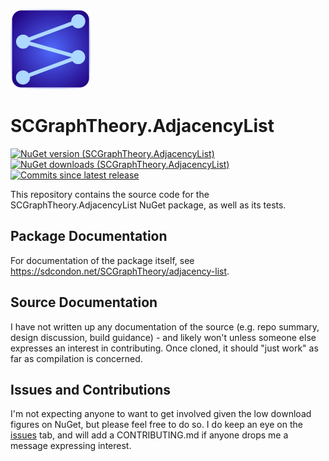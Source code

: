 ![SCGraphTheory Icon](src/AdjacencyList/_PackageFiles/SCGraphTheoryIcon.png)

# SCGraphTheory.AdjacencyList

[![NuGet version (SCGraphTheory.AdjacencyList)](https://img.shields.io/nuget/v/SCGraphTheory.AdjacencyList.svg?style=flat-square)](https://www.nuget.org/packages/SCGraphTheory.AdjacencyList/) 
[![NuGet downloads (SCGraphTheory.AdjacencyList)](https://img.shields.io/nuget/dt/SCGraphTheory.AdjacencyList.svg?style=flat-square)](https://www.nuget.org/packages/SCGraphTheory.AdjacencyList/) 
[![Commits since latest release](https://img.shields.io/github/commits-since/sdcondon/SCGraphTheory.AdjacencyList/latest?style=flat-square)](https://github.com/sdcondon/SCGraphTheory.AdjacencyList/compare/1.0.8...main)

This repository contains the source code for the SCGraphTheory.AdjacencyList NuGet package, as well as its tests.

## Package Documentation

For documentation of the package itself, see https://sdcondon.net/SCGraphTheory/adjacency-list.

## Source Documentation

I have not written up any documentation of the source (e.g. repo summary, design discussion, build guidance) - and likely won't unless someone else expresses an interest in contributing.
Once cloned, it should "just work" as far as compilation is concerned.

## Issues and Contributions

I'm not expecting anyone to want to get involved given the low download figures on NuGet, but please feel free to do so.
I do keep an eye on the [issues](https://github.com/sdcondon/SCGraphTheory.AdjacencyList/issues) tab, and will add a CONTRIBUTING.md if anyone drops me a message expressing interest.